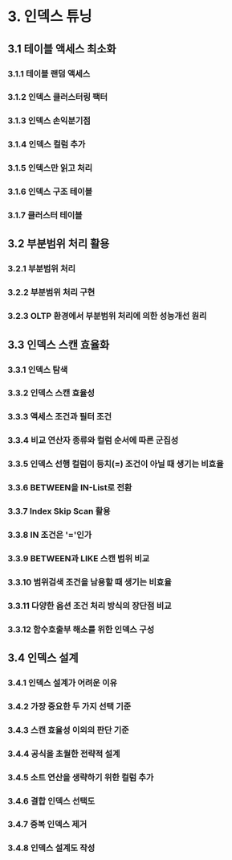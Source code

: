 # 3. 인덱스 튜닝

## 3.1 테이블 액세스 최소화

### 3.1.1 테이블 랜덤 액세스

### 3.1.2 인덱스 클러스터링 팩터

### 3.1.3 인덱스 손익분기점

### 3.1.4 인덱스 컬럼 추가

### 3.1.5 인덱스만 읽고 처리

### 3.1.6 인덱스 구조 테이블

### 3.1.7 클러스터 테이블



## 3.2 부분범위 처리 활용

### 3.2.1 부분범위 처리

### 3.2.2 부분범위 처리 구현

### 3.2.3 OLTP 환경에서 부분범위 처리에 의한 성능개선 원리


## 3.3 인덱스 스캔 효율화

### 3.3.1 인덱스 탐색

### 3.3.2 인덱스 스캔 효율성

### 3.3.3 액세스 조건과 필터 조건

### 3.3.4 비교 연산자 종류와 컬럼 순서에 따른 군집성

### 3.3.5 인덱스 선행 컬럼이 등치(=) 조건이 아닐 때 생기는 비효율

### 3.3.6 BETWEEN을 IN-List로 전환

### 3.3.7 Index Skip Scan 활용

### 3.3.8 IN 조건은 '='인가

### 3.3.9 BETWEEN과 LIKE 스캔 범위 비교

### 3.3.10 범위검색 조건을 남용할 때 생기는 비효율

### 3.3.11 다양한 옵션 조건 처리 방식의 장단점 비교

### 3.3.12 함수호출부 해소를 위한 인덱스 구성



## 3.4 인덱스 설계

### 3.4.1 인덱스 설계가 어려운 이유

### 3.4.2 가장 중요한 두 가지 선택 기준

### 3.4.3 스캔 효율성 이외의 판단 기준

### 3.4.4 공식을 초월한 전략적 설계

### 3.4.5 소트 연산을 생략하기 위한 컬럼 추가

### 3.4.6 결합 인덱스 선택도

### 3.4.7 중복 인덱스 제거

### 3.4.8 인덱스 설계도 작성


